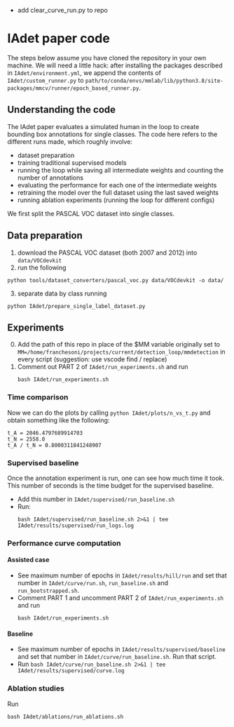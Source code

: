 
- add clear_curve_run.py to repo

# IAdet paper code

The steps below assume you have cloned the repository in your own machine. We will need a little hack: after installing the packages described in `IAdet/environment.yml`, we append the contents of `IAdet/custom_runner.py` to `path/to/conda/envs/mmlab/lib/python3.8/site-packages/mmcv/runner/epoch_based_runner.py`.


## Understanding the code
The IAdet paper evaluates a simulated human in the loop to create bounding box annotations for single classes. The code here refers to the different runs made, which roughly involve:
  - dataset preparation
  - training traditional supervised models
  - running the loop while saving all intermediate weights and counting the number of annotations
  - evaluating the performance for each one of the intermediate weights
  - retraining the model over the full dataset using the last saved weights
  - running ablation experiments (running the loop for different configs)

We first split the PASCAL VOC dataset into single classes.

## Data preparation 
1. download the PASCAL VOC dataset (both 2007 and 2012) into `data/VOCdevkit`
2. run the following 
  ```
  python tools/dataset_converters/pascal_voc.py data/VOCdevkit -o data/
  ```
3. separate data by class running
  ```
  python IAdet/prepare_single_label_dataset.py
  ```


## Experiments
0. Add the path of this repo in place of the $MM variable originally set to `MM=/home/franchesoni/projects/current/detection_loop/mmdetection` in every script (suggestion: use vscode find / replace) 
1. Comment out PART 2 of `IAdet/run_experiments.sh` and run
   ```
   bash IAdet/run_experiments.sh
   ```


### Time comparison
Now we can do the plots by calling `python IAdet/plots/n_vs_t.py` and obtain something like the following:

```
t_A = 2046.4797689914703
t_N = 2558.0
t_A / t_N = 0.8000311841248907
```

### Supervised baseline

Once the annotation experiment is run, one can see how much time it took. This number of seconds is the time budget for the supervised baseline.

- Add this number in `IAdet/supervised/run_baseline.sh` 
- Run: 
  ```
  bash IAdet/supervised/run_baseline.sh 2>&1 | tee IAdet/results/supervised/run_logs.log
  ```

### Performance curve computation

#### Assisted case
- See maximum number of epochs in `IAdet/results/hill/run` and set that number in `IAdet/curve/run.sh`, `run_baseline.sh` and `run_bootstrapped.sh`.
- Comment PART 1 and uncomment PART 2 of `IAdet/run_experiments.sh` and run
   ```
   bash IAdet/run_experiments.sh
   ```

#### Baseline

- See maximum number of epochs in `IAdet/results/supervised/baseline` and set that number in `IAdet/curve/run_baseline.sh`. Run that script.
- Run `bash IAdet/curve/run_baseline.sh 2>&1 | tee IAdet/results/supervised/curve.log`


### Ablation studies

Run
```
bash IAdet/ablations/run_ablations.sh
```





